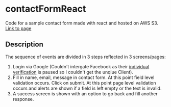 # contactFormReact
Code for a sample contact form made with react and hosted on AWS S3.
[Link to page](http://static-site-adnan-1.s3-website-us-west-2.amazonaws.com/)

## Description
The sequence of events are divided in 3 steps reflected in 3 screens/pages:
1. Login via Google (Couldn't intergate Facebook as their [individual verification](https://developers.facebook.com/blog/post/2020/03/24/pausing-individual-verification/) is paused so I couldn't get the unqiue Client).
2. Fill in name, email, message in contact form. At this point field level validation occurs. Click on submit. At this point page level validation occurs and alerts are shown if a field is left empty or the text is invalid.
3. A success screen is shown with an option to go back and fill another response.
